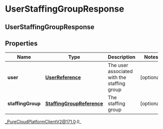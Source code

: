 # UserStaffingGroupResponse

## UserStaffingGroupResponse

## Properties

|Name | Type | Description | Notes|
|------------ | ------------- | ------------- | -------------|
| **user** | [**UserReference**](UserReference) | The user associated with the staffing group | [optional] |
| **staffingGroup** | [**StaffingGroupReference**](StaffingGroupReference) | The staffing group | [optional] |



_PureCloudPlatformClientV2@171.0.0_
